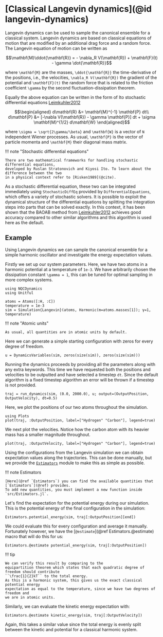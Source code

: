 # [Classical Langevin dynamics](@id langevin-dynamics)

Langevin dynamics can be used to sample the canonical ensemble for a classical system.
Langevin dynamics are based on classical equations of motion that are modified by
an additional drag force and a random force.
The Langevin equation of motion can be written as
```math
\mathbf{M}\ddot{\mathbf{R}} = - \nabla_R V(\mathbf{R}) + \mathbf{F}(t) - \gamma \dot{\mathbf{R}}
```
where ``\mathbf{M}`` are the masses, ``\ddot{\mathbf{R}}`` the time-derivative of the positions, 
i.e., the velocities, ``\nabla_R V(\mathbf{R})`` the gradient of the potential and ``\mathbf{F}(t)`` the random force
that is related to the friction coefficient ``\gamma`` by the second fluctuation-dissipation theorem.

Equally the above equation can be written in the form of Ito stochastic differential
equations [Leimkuhler2012](@cite)
```math
\begin{aligned}
d\mathbf{R} &= \mathbf{M}^{-1} \mathbf{P} dt\\
d\mathbf{P} &= [-\nabla V(\mathbf{R}) - \gamma \mathbf{P}] dt
+ \sigma \mathbf{M}^{1/2} d\mathbf{W}
\end{aligned}
```
where ``\sigma = \sqrt{2\gamma/\beta}`` and ``\mathbf{W}`` is a vector of ``N`` independent
Wiener processes.
As usual, ``\mathbf{P}`` is the vector of particle momenta and ``\mathbf{M}`` their diagonal mass matrix.

!!! note "Stochastic differential equations"

    There are two mathematical frameworks for handling stochastic differential equations,
    developed by Ruslan Stratonovich and Kiyosi Ito. To learn about the difference between the two
    in a physical context refer to [Risken1989](@cite).

As a stochastic differential equation, these two can be integrated immediately using
`StochasticDiffEq` provided by `DifferentialEquations`, which offers a variety of stochastic
solvers.
It is possible to exploit the dynamical structure of the differential equations
by splitting the integration steps into parts that can be solved exactly. In this context, 
it has been shown that the BAOAB method from [Leimkuhler2012](@cite) achieves good accuracy compared to other
similar algorithms and this algorithm is used here as the default.

## Example

Using Langevin dynamics we can sample the canonical ensemble for a simple harmonic
oscillator and investigate the energy expectation values.

Firstly we set up our system parameters. Here, we have two atoms in a harmonic
potential at a temperature of `1e-3`. We have arbitrarily chosen the dissipation constant
``\gamma = 1``, this can be tuned for optimal sampling in more complex systems. 
```@example langevin
using NQCDynamics
using Unitful

atoms = Atoms([:H, :C])
temperature = 1e-3
sim = Simulation{Langevin}(atoms, Harmonic(m=atoms.masses[1]); γ=1, temperature)
```

!!! note "Atomic units"

    As usual, all quantities are in atomic units by default.

Here we can generate a simple starting configuration with zeros for every degree of freedom.
```@example langevin
u = DynamicsVariables(sim, zeros(size(sim)), zeros(size(sim)))
```

Running the dynamics proceeds by providing all the parameters along with
any extra keywords. This time we have requested both the positions and velocities to be
outputted and have selected a timestep `dt`.
Since the default algorithm is a fixed timestep algorithm an error will be thrown if a
timestep is not provided.
```@example langevin
traj = run_dynamics(sim, (0.0, 2000.0), u; output=(OutputPosition, OutputVelocity), dt=0.5)
```

Here, we plot the positions of our two atoms throughout the simulation.
```@example langevin
using Plots
plot(traj, :OutputPosition, label=["Hydrogen" "Carbon"], legend=true)
```

We next plot the velocities. Notice how the carbon atom with its heavier mass has a smaller
magnitude throughout.
```@example langevin
plot(traj, :OutputVelocity, label=["Hydrogen" "Carbon"], legend=true)
```

Using the configurations from the Langevin simulation we can obtain expectation values along
the trajectories.
This can be done manually, but we provide the [`Estimators`](@ref) module to make this
as simple as possible.

!!! note Estimators

    [Here](@ref `Estimators`) you can find the available quantities that [`Estimators`](@ref) provides.
    To add new quantities, you must implement a new function inside `src/Estimators.jl`.

Let's find the expectation for the potential energy during our simulation.
This is the potential energy of the final configuration in the simulation:
```@repl langevin
Estimators.potential_energy(sim, traj[:OutputPosition][end])
```
We could evaluate this for every configuration and average it manually.
Fortunately however, we have the [`@estimate`](@ref Estimators.@estimate) macro that
will do this for us:
```@repl langevin
Estimators.@estimate potential_energy(sim, traj[:OutputPosition])
```

!!! tip

    We can verify this result by comparing to the
    equipartition theorem which states that each quadratic degree of freedom should contribute
    ``\frac{1}{2}kT`` to the total energy.
    As this is a harmonic system, this gives us the exact classical potential energy
    expectation as equal to the temperature, since we have two degrees of freedom and
    we are in atomic units.

Similarly, we can evaluate the kinetic energy expectation with:
```@repl langevin
Estimators.@estimate kinetic_energy(sim, traj[:OutputVelocity])
```
Again, this takes a similar value since the total energy is evenly split between the kinetic
and potential for a classical harmonic system.
